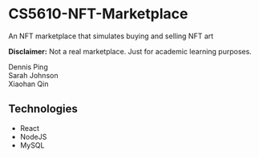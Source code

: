 # CS5610-NFT-Marketplace
An NFT marketplace that simulates buying and selling NFT art

**Disclaimer:** Not a real marketplace. Just for academic learning purposes.

Dennis Ping  
Sarah Johnson  
Xiaohan Qin  

## Technologies

  - React
  - NodeJS
  - MySQL
